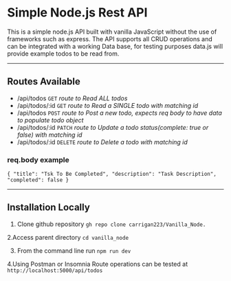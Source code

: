 # Simple Node.js Rest API

This is a simple node.js API built with vanilla JavaScript without the use of frameworks such as express. The API supports all CRUD operations and can be integrated with a working Data base, for testing purposes data.js will provide example todos to be read from.

---

## Routes Available

- /api/todos `GET` *route to Read ALL todos*
- /api/todos/:id `GET` *route to Read a SINGLE todo with matching id*
- /api/todos `POST` *route to Post a new todo, expects req body to have data to populate todo object*
- /api/todos/:id `PATCH` *route to Update a todo status(complete: true or false) with matching id*
- /api/todos/:id `DELETE` *route to Delete a todo with matching id*

### req.body example

`{
	"title": "Tsk To Be Completed",
    "description": "Task Description",
    "completed": false
}`

---

## Installation Locally

1. Clone github repository
`gh repo clone carrigan223/Vanilla_Node.`

2.Access parent directory 
`cd vanilla_node`

3. From the command line run
`npm run dev`

4.Using Postman or Insomnia Route operations can be tested at
`http://localhost:5000/api/todos`

